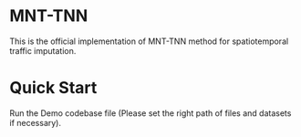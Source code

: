 # MNT-TNN
This is the official implementation of MNT-TNN method for spatiotemporal traffic imputation.

# Quick Start
Run the Demo codebase file (Please set the right path of files and datasets if necessary).
